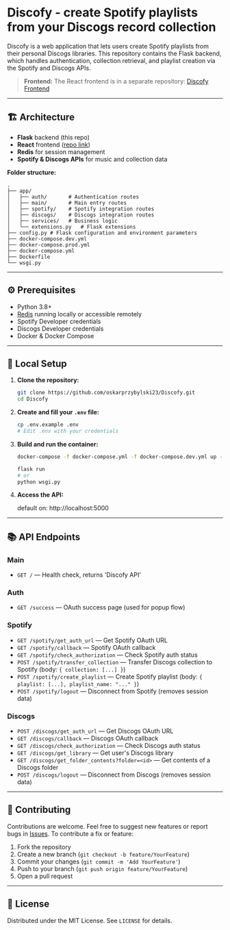 

# Discofy - create Spotify playlists from your Discogs record collection

Discofy is a web application that lets users create Spotify playlists from their personal Discogs libraries. This repository contains the Flask backend, which handles authentication, collection retrieval, and playlist creation via the Spotify and Discogs APIs.

> **Frontend:** The React frontend is in a separate repository: [Discofy Frontend](https://github.com/oskarprzybylski23/discofy-frontend)

---

## 🏗️ Architecture
- **Flask** backend (this repo)
- **React** frontend ([repo link](https://github.com/oskarprzybylski23/discofy-frontend))
- **Redis** for session management
- **Spotify & Discogs APIs** for music and collection data

**Folder structure:**
```
.
├── app/
│   ├── auth/       # Authentication routes
│   ├── main/       # Main entry routes
│   ├── spotify/    # Spotify integration routes
│   ├── discogs/    # Discogs integration routes
│   ├── services/   # Business logic
│   └── extensions.py   # Flask extensions
├── config.py # Flask configuration and environment parameters
├── docker-compose.dev.yml
├── docker-compose.prod.yml
├── docker-compose.yml
├── Dockerfile
└── wsgi.py
```

---

## ⚙️ Prerequisites
- Python 3.8+
- [Redis](https://redis.io/) running locally or accessible remotely
- Spotify Developer credentials
- Discogs Developer credentials
- Docker & Docker Compose

---

## 🚀 Local Setup

1. **Clone the repository:**
   ```bash
   git clone https://github.com/oskarprzybylski23/Discofy.git
   cd Discofy
   ```
2. **Create and fill your `.env` file:**
   ```bash
   cp .env.example .env
   # Edit .env with your credentials
   ```

3. **Build and run the container:**
   ```bash
   docker-compose -f docker-compose.yml -f docker-compose.dev.yml up --build
   ```
   ```bash
   flask run
   # or
   python wsgi.py
   ```
5. **Access the API:**

    default on: http://localhost:5000

---

## 📚 API Endpoints

### Main
- `GET /` — Health check, returns 'Discofy API'

### Auth
- `GET /success` — OAuth success page (used for popup flow)

### Spotify
- `GET /spotify/get_auth_url` — Get Spotify OAuth URL
- `GET /spotify/callback` — Spotify OAuth callback
- `GET /spotify/check_authorization` — Check Spotify auth status
- `POST /spotify/transfer_collection` — Transfer Discogs collection to Spotify (body: `{ collection: [...] }`)
- `POST /spotify/create_playlist` — Create Spotify playlist (body: `{ playlist: [...], playlist_name: "..." }`)
- `POST /spotify/logout` — Disconnect from Spotify (removes session data)

### Discogs
- `POST /discogs/get_auth_url` — Get Discogs OAuth URL
- `GET /discogs/callback` — Discogs OAuth callback
- `GET /discogs/check_authorization` — Check Discogs auth status
- `GET /discogs/get_library` — Get user's Discogs library
- `GET /discogs/get_folder_contents?folder=<id>` — Get contents of a Discogs folder
- `POST /discogs/logout` — Disconnect from Discogs (removes session data)

---

## 🤝 Contributing
Contributions are welcome. Feel free to suggest new features or report bugs in [Issues](https://github.com/oskarprzybylski23/Discofy/issues). To contribute a fix or feature:
1. Fork the repository
2. Create a new branch (`git checkout -b feature/YourFeature`)
3. Commit your changes (`git commit -m 'Add YourFeature'`)
4. Push to your branch (`git push origin feature/YourFeature`)
5. Open a pull request


---

## 📝 License
Distributed under the MIT License. See `LICENSE` for details.

